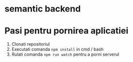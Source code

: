 # semantic backend
# Pasi pentru pornirea aplicatiei

1.  Clonati repositoriul
2.  Executati comanda `npm install` in cmd / bash
3.  Rulati comanda `npm run watch` pentru a porni serverul





